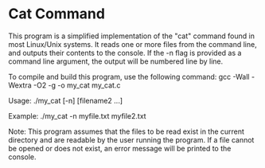 # Cat Command

This program is a simplified implementation of the "cat" command found in
 most Linux/Unix systems. It reads one or more files from the command line,
   and outputs their contents to the console. If the -n flag is provided as a
   command line argument, the output will be numbered line by line.
   
   To compile and build this program, use the following command:
   gcc -Wall -Wextra -O2 -g -o my_cat my_cat.c

   Usage: ./my_cat [-n] <filename> [filename2 ...]

   Example: ./my_cat -n myfile.txt myfile2.txt

   Note: This program assumes that the files to be read exist in the current
   directory and are readable by the user running the program. If a file cannot
   be opened or does not exist, an error message will be printed to the console.
